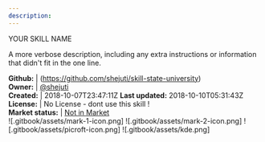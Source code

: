 ```yaml
---
description: 
---
```

YOUR SKILL NAME

A more verbose description, including any extra instructions or
information that didn't fit in the one line.

**Github:** | (https://github.com/shejuti/skill-state-university)  
**Owner:** | [@shejuti](https://github.com/shejuti)  
**Created:** | 2018-10-07T23:47:11Z  **Last updated:** 2018-10-10T05:31:43Z  
**License:** | No License - dont use this skill !  
**Market status:** | [Not in Market](https://market.mycroft.ai/skill/)  
 ![.gitbook/assets/mark-1-icon.png]  ![.gitbook/assets/mark-2-icon.png]  ![.gitbook/assets/picroft-icon.png]  ![.gitbook/assets/kde.png]  

